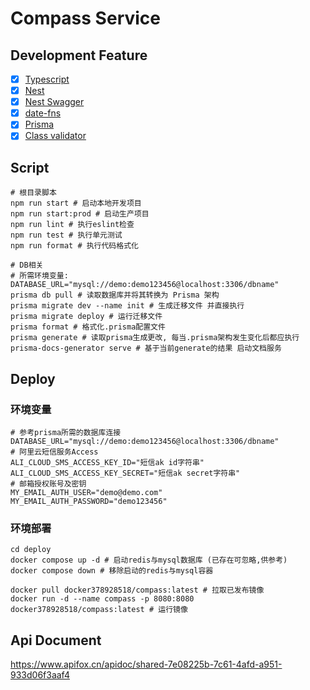 # Compass Service

## Development Feature

- [x] [Typescript](https://www.tslang.cn/index.html)
- [x] [Nest](https://docs.nestjs.cn/)
- [x] [Nest Swagger](https://github.com/nestjs/swagger)
- [x] [date-fns](https://github.com/date-fns/date-fns)
- [x] [Prisma](https://prisma.yoga)
- [x] [Class validator](https://github.com/typestack/class-validator)

## Script

```shell
# 根目录脚本
npm run start # 启动本地开发项目
npm run start:prod # 启动生产项目
npm run lint # 执行eslint检查
npm run test # 执行单元测试
npm run format # 执行代码格式化

# DB相关
# 所需环境变量: DATABASE_URL="mysql://demo:demo123456@localhost:3306/dbname"
prisma db pull # 读取数据库并将其转换为 Prisma 架构
prisma migrate dev --name init # 生成迁移文件 并直接执行
prisma migrate deploy # 运行迁移文件
prisma format # 格式化.prisma配置文件
prisma generate # 读取prisma生成更改, 每当.prisma架构发生变化后都应执行
prisma-docs-generator serve # 基于当前generate的结果 启动文档服务
```

## Deploy

### 环境变量
```text
# 参考prisma所需的数据库连接
DATABASE_URL="mysql://demo:demo123456@localhost:3306/dbname"
# 阿里云短信服务Access
ALI_CLOUD_SMS_ACCESS_KEY_ID="短信ak id字符串"
ALI_CLOUD_SMS_ACCESS_KEY_SECRET="短信ak secret字符串"
# 邮箱授权账号及密钥
MY_EMAIL_AUTH_USER="demo@demo.com"
MY_EMAIL_AUTH_PASSWORD="demo123456"
```

### 环境部署

```shell
cd deploy
docker compose up -d # 启动redis与mysql数据库 (已存在可忽略,供参考)
docker compose down # 移除启动的redis与mysql容器

docker pull docker378928518/compass:latest # 拉取已发布镜像
docker run -d --name compass -p 8080:8080 docker378928518/compass:latest # 运行镜像
```


## Api Document

https://www.apifox.cn/apidoc/shared-7e08225b-7c61-4afd-a951-933d06f3aaf4
